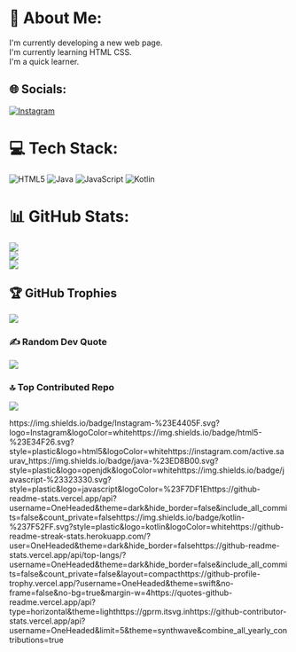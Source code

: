 # 💫 About Me:
I'm currently developing a new web page.<br>I'm currently learning HTML CSS.<br>I'm a quick learner.


## 🌐 Socials:
[![Instagram](https://img.shields.io/badge/Instagram-%23E4405F.svg?logo=Instagram&logoColor=white)](https://instagram.com/active.saurav_) 

# 💻 Tech Stack:
![HTML5](https://img.shields.io/badge/html5-%23E34F26.svg?style=plastic&logo=html5&logoColor=white) ![Java](https://img.shields.io/badge/java-%23ED8B00.svg?style=plastic&logo=openjdk&logoColor=white) ![JavaScript](https://img.shields.io/badge/javascript-%23323330.svg?style=plastic&logo=javascript&logoColor=%23F7DF1E) ![Kotlin](https://img.shields.io/badge/kotlin-%237F52FF.svg?style=plastic&logo=kotlin&logoColor=white)
# 📊 GitHub Stats:
![](https://github-readme-stats.vercel.app/api?username=OneHeaded&theme=dark&hide_border=false&include_all_commits=false&count_private=false)<br/>
![](https://github-readme-streak-stats.herokuapp.com/?user=OneHeaded&theme=dark&hide_border=false)<br/>
![](https://github-readme-stats.vercel.app/api/top-langs/?username=OneHeaded&theme=dark&hide_border=false&include_all_commits=false&count_private=false&layout=compact)

## 🏆 GitHub Trophies
![](https://github-profile-trophy.vercel.app/?username=OneHeaded&theme=swift&no-frame=false&no-bg=true&margin-w=4)

### ✍️ Random Dev Quote
![](https://quotes-github-readme.vercel.app/api?type=horizontal&theme=light)

### 🔝 Top Contributed Repo
![](https://github-contributor-stats.vercel.app/api?username=OneHeaded&limit=5&theme=synthwave&combine_all_yearly_contributions=true)

<!-- Proudly created with GPRM ( https://gprm.itsvg.in ) -->https://img.shields.io/badge/Instagram-%23E4405F.svg?logo=Instagram&logoColor=whitehttps://img.shields.io/badge/html5-%23E34F26.svg?style=plastic&logo=html5&logoColor=whitehttps://instagram.com/active.saurav_https://img.shields.io/badge/java-%23ED8B00.svg?style=plastic&logo=openjdk&logoColor=whitehttps://img.shields.io/badge/javascript-%23323330.svg?style=plastic&logo=javascript&logoColor=%23F7DF1Ehttps://github-readme-stats.vercel.app/api?username=OneHeaded&theme=dark&hide_border=false&include_all_commits=false&count_private=falsehttps://img.shields.io/badge/kotlin-%237F52FF.svg?style=plastic&logo=kotlin&logoColor=whitehttps://github-readme-streak-stats.herokuapp.com/?user=OneHeaded&theme=dark&hide_border=falsehttps://github-readme-stats.vercel.app/api/top-langs/?username=OneHeaded&theme=dark&hide_border=false&include_all_commits=false&count_private=false&layout=compacthttps://github-profile-trophy.vercel.app/?username=OneHeaded&theme=swift&no-frame=false&no-bg=true&margin-w=4https://quotes-github-readme.vercel.app/api?type=horizontal&theme=lighthttps://gprm.itsvg.inhttps://github-contributor-stats.vercel.app/api?username=OneHeaded&limit=5&theme=synthwave&combine_all_yearly_contributions=true
